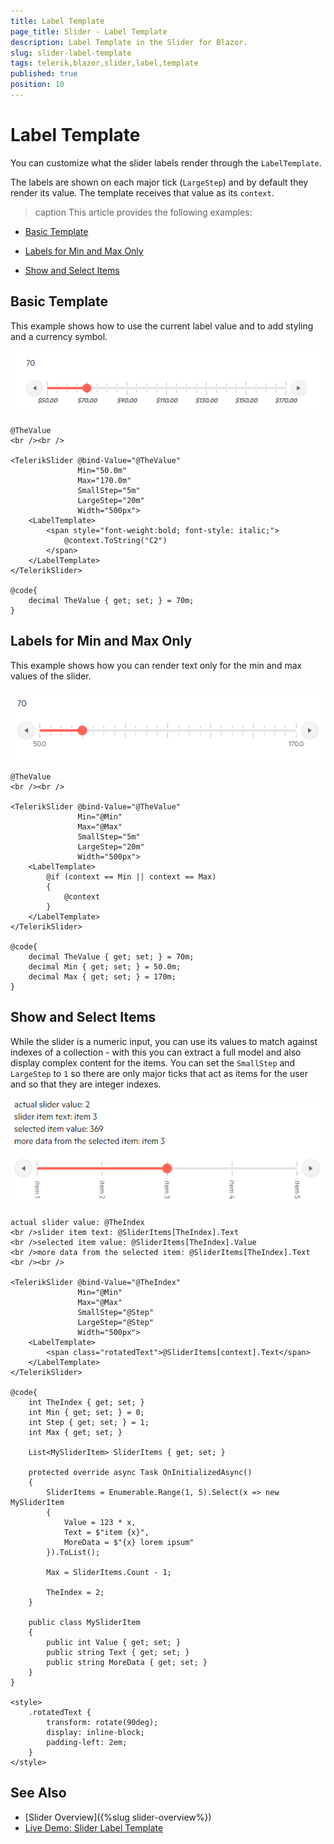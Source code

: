 ```yaml
---
title: Label Template
page_title: Slider - Label Template
description: Label Template in the Slider for Blazor.
slug: slider-label-template
tags: telerik,blazor,slider,label,template
published: true
position: 10
---
```


# Label Template

You can customize what the slider labels render through the `LabelTemplate`.

The labels are shown on each major tick (`LargeStep`) and by default they render its value. The template receives that value as its `context`. 

>caption This article provides the following examples:


* [Basic Template](#basic-template)

* [Labels for Min and Max Only](#labels-for-min-and-max-only)

* [Show and Select Items](#show-and-select-items)

## Basic Template

This example shows how to use the current label value and to add styling and a currency symbol.

![basic template with currency symbol and styling](images/slider-basic-template-currency.png)

````CSHTML
@TheValue
<br /><br />

<TelerikSlider @bind-Value="@TheValue"
               Min="50.0m"
               Max="170.0m"
               SmallStep="5m"
               LargeStep="20m"
               Width="500px">
    <LabelTemplate>
        <span style="font-weight:bold; font-style: italic;">
            @context.ToString("C2")
        </span>
    </LabelTemplate>
</TelerikSlider>

@code{
    decimal TheValue { get; set; } = 70m;
}
````

## Labels for Min and Max Only

This example shows how you can render text only for the min and max values of the slider.

![labels for the min and max only](images/slider-labels-for-min-and-max-only.png)

````CSHTML
@TheValue
<br /><br />

<TelerikSlider @bind-Value="@TheValue"
               Min="@Min"
               Max="@Max"
               SmallStep="5m"
               LargeStep="20m"
               Width="500px">
    <LabelTemplate>
        @if (context == Min || context == Max)
        {
            @context
        }
    </LabelTemplate>
</TelerikSlider>

@code{
    decimal TheValue { get; set; } = 70m;
    decimal Min { get; set; } = 50.0m;
    decimal Max { get; set; } = 170m;
}
````

## Show and Select Items

While the slider is a numeric input, you can use its values to match against indexes of a collection - with this you can extract a full model and also display complex content for the items. You can set the `SmallStep` and `LargeStep` to `1` so there are only major ticks that act as items for the user and so that they are integer indexes.

![model items in the slider](images/slider-items.png)

````CSHTML
actual slider value: @TheIndex
<br />slider item text: @SliderItems[TheIndex].Text
<br />selected item value: @SliderItems[TheIndex].Value
<br />more data from the selected item: @SliderItems[TheIndex].Text
<br /><br />

<TelerikSlider @bind-Value="@TheIndex"
               Min="@Min"
               Max="@Max"
               SmallStep="@Step"
               LargeStep="@Step"
               Width="500px">
    <LabelTemplate>
        <span class="rotatedText">@SliderItems[context].Text</span>
    </LabelTemplate>
</TelerikSlider>

@code{
    int TheIndex { get; set; }
    int Min { get; set; } = 0;
    int Step { get; set; } = 1;
    int Max { get; set; }

    List<MySliderItem> SliderItems { get; set; }

    protected override async Task OnInitializedAsync()
    {
        SliderItems = Enumerable.Range(1, 5).Select(x => new MySliderItem
        {
            Value = 123 * x,
            Text = $"item {x}",
            MoreData = $"{x} lorem ipsum"
        }).ToList();

        Max = SliderItems.Count - 1;

        TheIndex = 2;
    }

    public class MySliderItem
    {
        public int Value { get; set; }
        public string Text { get; set; }
        public string MoreData { get; set; }
    }
}

<style>
    .rotatedText {
        transform: rotate(90deg);
        display: inline-block;
        padding-left: 2em;
    }
</style>
````

## See Also

* [Slider Overview]({%slug slider-overview%})
* [Live Demo: Slider Label Template](https://demos.telerik.com/blazor-ui/slider/label-template)